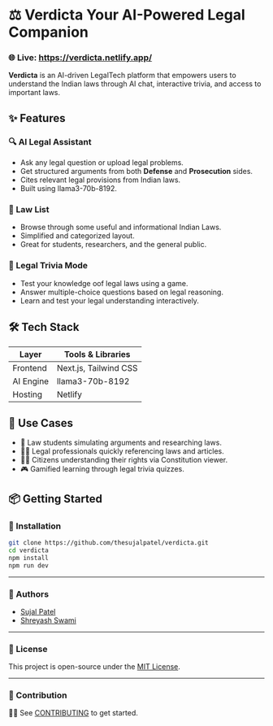 # ⚖️ **Verdicta** Your AI-Powered Legal Companion 

### 🌐 Live: https://verdicta.netlify.app/

**Verdicta** is an AI-driven LegalTech platform that empowers users to understand the Indian laws through AI chat, interactive trivia, and access to important laws.

## ✨ Features

### 🔍 AI Legal Assistant

- Ask any legal question or upload legal problems.
- Get structured arguments from both **Defense** and **Prosecution** sides.
- Cites relevant legal provisions from Indian laws.
- Built using llama3-70b-8192.

### 📖 Law List

- Browse through some useful and informational Indian Laws.
- Simplified and categorized layout.
- Great for students, researchers, and the general public.

### 🧩 Legal Trivia Mode

- Test your knowledge oof legal laws using a game.
- Answer multiple-choice questions based on legal reasoning.
- Learn and test your legal understanding interactively.

## 🛠 Tech Stack

| Layer     | Tools & Libraries     |
| --------- | --------------------- |
| Frontend  | Next.js, Tailwind CSS |
| AI Engine | llama3-70b-8192       |
| Hosting   | Netlify               |

## 🧠 Use Cases

- 📘 Law students simulating arguments and researching laws.
- 👩‍⚖️ Legal professionals quickly referencing laws and articles.
- 🧑‍🎓 Citizens understanding their rights via Constitution viewer.
- 🎮 Gamified learning through legal trivia quizzes.

## 📦 Getting Started

### 🔧 Installation

```bash
git clone https://github.com/thesujalpatel/verdicta.git
cd verdicta
npm install
npm run dev
```

---

### 👥 Authors

- [Sujal Patel](https://github.com/thesujalpatel)
- [Shreyash Swami](https://github.com/Shreyash0712)

---

### 📜 License

This project is open-source under the [MIT License](./LICENSE).

---

### 🤝 Contribution

👨‍💻 See [CONTRIBUTING](./CONTRIBUTING.md) to get started.
